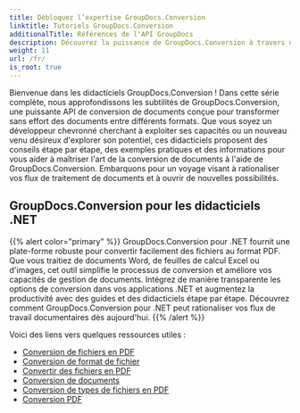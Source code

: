 ```yaml
---
title: Débloquez l’expertise GroupDocs.Conversion
linktitle: Tutoriels GroupDocs.Conversion
additionalTitle: Références de l'API GroupDocs
description: Découvrez la puissance de GroupDocs.Conversion à travers nos tutoriels. Apprenez à convertir sans effort des documents entre formats pour une intégration transparente des flux de travail.
weight: 11
url: /fr/
is_root: true
---
```


Bienvenue dans les didacticiels GroupDocs.Conversion ! Dans cette série complète, nous approfondissons les subtilités de GroupDocs.Conversion, une puissante API de conversion de documents conçue pour transformer sans effort des documents entre différents formats. Que vous soyez un développeur chevronné cherchant à exploiter ses capacités ou un nouveau venu désireux d'explorer son potentiel, ces didacticiels proposent des conseils étape par étape, des exemples pratiques et des informations pour vous aider à maîtriser l'art de la conversion de documents à l'aide de GroupDocs.Conversion. Embarquons pour un voyage visant à rationaliser vos flux de traitement de documents et à ouvrir de nouvelles possibilités.

## GroupDocs.Conversion pour les didacticiels .NET
{{% alert color="primary" %}}
GroupDocs.Conversion pour .NET fournit une plate-forme robuste pour convertir facilement des fichiers au format PDF. Que vous traitiez de documents Word, de feuilles de calcul Excel ou d'images, cet outil simplifie le processus de conversion et améliore vos capacités de gestion de documents. Intégrez de manière transparente les options de conversion dans vos applications .NET et augmentez la productivité avec des guides et des didacticiels étape par étape. Découvrez comment GroupDocs.Conversion pour .NET peut rationaliser vos flux de travail documentaires dès aujourd'hui.
{{% /alert %}}

Voici des liens vers quelques ressources utiles :
 
- [Conversion de fichiers en PDF](./net/file-conversion-to-pdf/)
- [Conversion de format de fichier](./net/file-format-conversion-tutorials/)
- [Convertir des fichiers en PDF](./net/convert-files-to-pdf/)
- [Conversion de documents](./net/document-conversion/)
- [Conversion de types de fichiers en PDF](./net/converting-file-types-to-pdf/)
- [Conversion PDF](./net/pdf-conversion/)